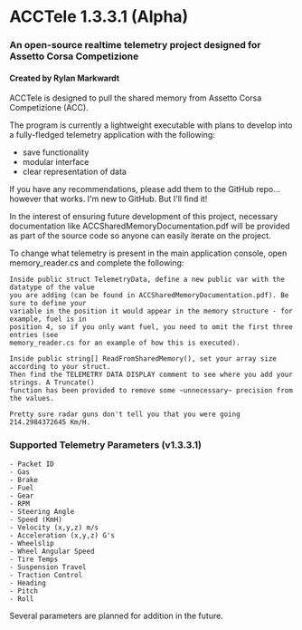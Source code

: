 # ACCTele 1.3.3.1 (Alpha)
### An open-source realtime telemetry project designed for Assetto Corsa Competizione
#### Created by Rylan Markwardt


ACCTele is designed to pull the shared memory from Assetto Corsa Competizione (ACC).

The program is currently a lightweight executable with plans to develop into a fully-fledged telemetry application with the following:

 - save functionality
 - modular interface
 - clear representation of data

If you have any recommendations, please add them to the GitHub repo... however that works. I'm new to GitHub. But I'll find it!

In the interest of ensuring future development of this project, necessary documentation like ACCSharedMemoryDocumentation.pdf will be provided as part of the source code so anyone can easily iterate on the project.

To change what telemetry is present in the main application console, open memory_reader.cs
and complete the following:

	Inside public struct TelemetryData, define a new public var with the datatype of the value 
	you are adding (can be found in ACCSharedMemoryDocumentation.pdf). Be sure to define your 
	variable in the position it would appear in the memory structure - for example, fuel is in
	position 4, so if you only want fuel, you need to omit the first three entries (see 
	memory_reader.cs for an example of how this is executed).

	Inside public string[] ReadFromSharedMemory(), set your array size according to your struct.
	Then find the TELEMETRY DATA DISPLAY comment to see where you add your strings. A Truncate()
	function has been provided to remove some ~unnecessary~ precision from the values.
	
	Pretty sure radar guns don't tell you that you were going 214.2984372645 Km/H.


### Supported Telemetry Parameters (v1.3.3.1)
	- Packet ID
	- Gas
	- Brake
	- Fuel
	- Gear
	- RPM
	- Steering Angle
	- Speed (KmH)
	- Velocity (x,y,z) m/s
	- Acceleration (x,y,z) G's
	- Wheelslip
	- Wheel Angular Speed
	- Tire Temps
	- Suspension Travel
	- Traction Control
	- Heading
	- Pitch
	- Roll

Several parameters are planned for addition in the future.